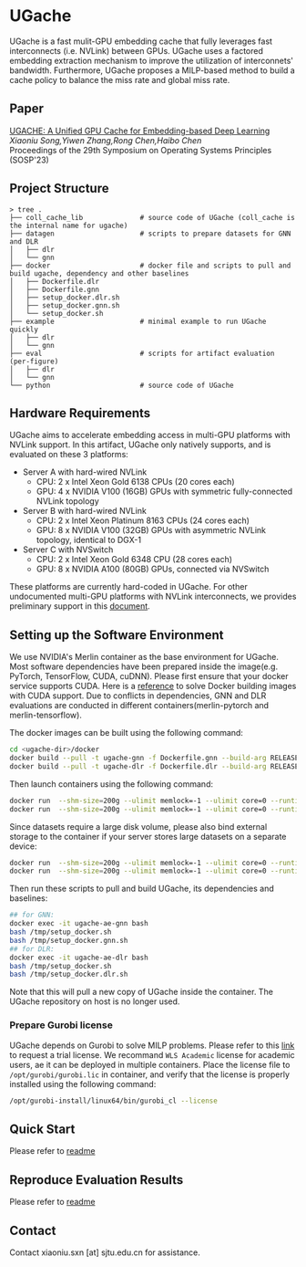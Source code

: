 # UGache

UGache is a fast mulit-GPU embedding cache that fully leverages fast interconnects (i.e. NVLink) between GPUs.
UGache uses a factored embedding extraction mechanism to improve the utilization of interconnets' bandwidth.
Furthermore, UGache proposes a MILP-based method to build a cache policy to balance the miss rate and global miss rate.

## Paper

[UGACHE: A Unified GPU Cache for Embedding-based Deep Learning](https://dl.acm.org/doi/10.1145/3600006.3613169) \
*Xiaoniu Song,Yiwen Zhang,Rong Chen,Haibo Chen* \
Proceedings of the 29th Symposium on Operating Systems Principles (SOSP'23)

## Project Structure

```
> tree .
├── coll_cache_lib              # source code of UGache (coll_cache is the internal name for ugache)
├── datagen                     # scripts to prepare datasets for GNN and DLR
│   ├── dlr
│   └── gnn
├── docker                      # docker file and scripts to pull and build ugache, dependency and other baselines
│   ├── Dockerfile.dlr
│   ├── Dockerfile.gnn
│   ├── setup_docker.dlr.sh
│   ├── setup_docker.gnn.sh
│   └── setup_docker.sh
├── example                     # minimal example to run UGache quickly
│   ├── dlr
│   └── gnn
├── eval                        # scripts for artifact evaluation (per-figure)
│   ├── dlr
│   └── gnn
└── python                      # source code of UGache
```

## Hardware Requirements
UGache aims to accelerate embedding access in multi-GPU platforms with NVLink support.
In this artifact, UGache only natively supports, and is evaluated on these 3 platforms:
- Server A with hard-wired NVLink
  - CPU: 2 x Intel Xeon Gold 6138 CPUs (20 cores each)
  - GPU: 4 x NVIDIA V100 (16GB) GPUs with symmetric fully-connected NVLink topology
- Server B with hard-wired NVLink
  - CPU: 2 x Intel Xeon Platinum 8163 CPUs (24 cores each)
  - GPU: 8 x NVIDIA V100 (32GB) GPUs with asymmetric NVLink topology, identical to DGX-1
- Server C with NVSwitch
  - CPU: 2 x Intel Xeon Gold 6348 CPU (28 cores each)
  - GPU: 8 x NVIDIA A100 (80GB) GPUs, connected via NVSwitch

These platforms are currently hard-coded in UGache.
For other undocumented multi-GPU platforms with NVLink interconnects, we provides preliminary support in this [document](platform-support.md).

## Setting up the Software Environment

We use NVIDIA's Merlin container as the base environment for UGache.
Most software dependencies have been prepared inside the image(e.g. PyTorch, TensorFlow, CUDA, cuDNN).
Please first ensure that your docker service supports CUDA.
Here is a [reference](https://stackoverflow.com/questions/59691207) to solve Docker building images with CUDA support.
Due to conflicts in dependencies, GNN and DLR evaluations are conducted in different containers(merlin-pytorch and merlin-tensorflow).


The docker images can be built using the following command:
```bash
cd <ugache-dir>/docker
docker build --pull -t ugache-gnn -f Dockerfile.gnn --build-arg RELEASE=false .
docker build --pull -t ugache-dlr -f Dockerfile.dlr --build-arg RELEASE=false .
```

Then launch containers using the following command:
```bash
docker run  --shm-size=200g --ulimit memlock=-1 --ulimit core=0 --runtime=nvidia --privileged=true --cap-add=SYS_ADMIN --cap-add=SYS_NICE --ipc=host --name ugache-ae-gnn -it ugache-gnn bash
docker run  --shm-size=200g --ulimit memlock=-1 --ulimit core=0 --runtime=nvidia --privileged=true --cap-add=SYS_ADMIN --cap-add=SYS_NICE --ipc=host --name ugache-ae-dlr -it ugache-dlr bash
```

Since datasets require a large disk volume, please also bind external storage to the container if your server stores large datasets on a separate device:
```bash
docker run  --shm-size=200g --ulimit memlock=-1 --ulimit core=0 --runtime=nvidia --privileged=true --cap-add=SYS_ADMIN --cap-add=SYS_NICE --ipc=host -v <extern_host_storage>:/dataset_gnn --name ugache-ae-gnn -it ugache-gnn bash
docker run  --shm-size=200g --ulimit memlock=-1 --ulimit core=0 --runtime=nvidia --privileged=true --cap-add=SYS_ADMIN --cap-add=SYS_NICE --ipc=host -v <extern_host_storage>:/dataset_dlr --name ugache-ae-dlr -it ugache-dlr bash
```

Then run these scripts to pull and build UGache, its dependencies and baselines:
```bash
## for GNN:
docker exec -it ugache-ae-gnn bash
bash /tmp/setup_docker.sh
bash /tmp/setup_docker.gnn.sh
## for DLR:
docker exec -it ugache-ae-dlr bash
bash /tmp/setup_docker.sh
bash /tmp/setup_docker.dlr.sh
```

Note that this will pull a new copy of UGache inside the container.
The UGache repository on host is no longer used.

### Prepare Gurobi license

UGache depends on Gurobi to solve MILP problems. Please refer to this [link](https://portal.gurobi.com/iam/licenses/request) to request a trial license.
We recommand `WLS Academic` license for academic users, ae it can be deployed in multiple containers.
Place the license file to `/opt/gurobi/gurobi.lic` in container, and verify that the license is properly installed using the following command:
```bash
/opt/gurobi-install/linux64/bin/gurobi_cl --license
```

## Quick Start

Please refer to [readme](example/README.md)

## Reproduce Evaluation Results

Please refer to [readme](eval/README.md)

## Contact
Contact xiaoniu.sxn [at] sjtu.edu.cn for assistance.